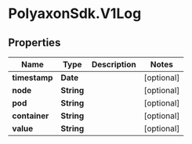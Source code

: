 # PolyaxonSdk.V1Log

## Properties

Name | Type | Description | Notes
------------ | ------------- | ------------- | -------------
**timestamp** | **Date** |  | [optional] 
**node** | **String** |  | [optional] 
**pod** | **String** |  | [optional] 
**container** | **String** |  | [optional] 
**value** | **String** |  | [optional] 


